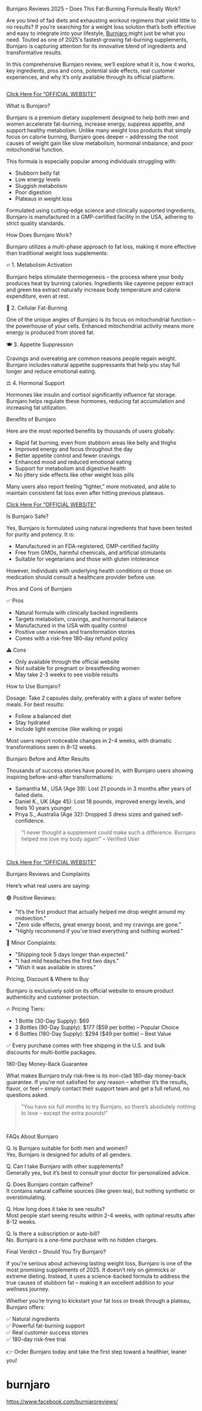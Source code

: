 
<p class="q-text qu-display--block qu-wordBreak--break-word qu-textAlign--start">Burnjaro Reviews 2025 &ndash; Does This Fat-Burning Formula Really Work?</p>
<p class="q-text qu-display--block qu-wordBreak--break-word qu-textAlign--start">Are you tired of fad diets and exhausting workout regimens that yield little to no results? If you&rsquo;re searching for a weight loss solution that&rsquo;s both effective and easy to integrate into your lifestyle,&nbsp;<a class="q-box qu-cursor--pointer qu-hover--textDecoration--underline b2c1r2a puppeteer_test_link" title="www.facebook.com" href="https://www.facebook.com/burnjaroreviews/" target="_blank" rel="noopener nofollow">Burnjaro&nbsp;</a>might just be what you need. Touted as one of 2025's fastest-growing fat-burning supplements, Burnjaro is capturing attention for its innovative blend of ingredients and transformative results.</p>
<p class="q-text qu-display--block qu-wordBreak--break-word qu-textAlign--start">In this comprehensive Burnjaro review, we&rsquo;ll explore what it is, how it works, key ingredients, pros and cons, potential side effects, real customer experiences, and why it&rsquo;s only available through its official platform.</p>
<div class="q-box">
<div class="q-box"><img class="q-image qu-cursor--default qu-display--block" src="https://qph.cf2.quoracdn.net/main-qimg-79c3568377a4a2128c3a720f0959754e" alt="" /></div>
</div>
<p class="q-text qu-display--block qu-wordBreak--break-word qu-textAlign--start"><a class="q-box qu-cursor--pointer qu-hover--textDecoration--underline b2c1r2a puppeteer_test_link" title="www.facebook.com" href="https://www.facebook.com/burnjaroreviews/" target="_blank" rel="noopener nofollow">Click Here For &ldquo;OFFICIAL WEBSITE&rdquo;</a></p>
<p class="q-text qu-display--block qu-wordBreak--break-word qu-textAlign--start">What is Burnjaro?</p>
<p class="q-text qu-display--block qu-wordBreak--break-word qu-textAlign--start">Burnjaro&nbsp;is a premium dietary supplement designed to help both men and women accelerate fat-burning, increase energy, suppress appetite, and support healthy metabolism. Unlike many weight loss products that simply focus on calorie burning, Burnjaro goes deeper &ndash; addressing the&nbsp;root causes&nbsp;of weight gain like slow metabolism, hormonal imbalance, and poor mitochondrial function.</p>
<p class="q-text qu-display--block qu-wordBreak--break-word qu-textAlign--start">This formula is especially popular among individuals struggling with:</p>
<ul class="q-box">
<li class="q-relative">Stubborn belly fat</li>
<li class="q-relative">Low energy levels</li>
<li class="q-relative">Sluggish metabolism</li>
<li class="q-relative">Poor digestion</li>
<li class="q-relative">Plateaus in weight loss</li>
</ul>
<p class="q-text qu-display--block qu-wordBreak--break-word qu-textAlign--start">Formulated using cutting-edge science and clinically supported ingredients, Burnjaro is manufactured in a GMP-certified facility in the USA, adhering to strict quality standards.</p>
<p class="q-text qu-display--block qu-wordBreak--break-word qu-textAlign--start">How Does Burnjaro Work?</p>
<p class="q-text qu-display--block qu-wordBreak--break-word qu-textAlign--start">Burnjaro utilizes a&nbsp;multi-phase approach to fat loss, making it more effective than traditional weight loss supplements:</p>
<p class="q-text qu-display--block qu-wordBreak--break-word qu-textAlign--start">🔥 1. Metabolism Activation</p>
<p class="q-text qu-display--block qu-wordBreak--break-word qu-textAlign--start">Burnjaro helps stimulate thermogenesis &ndash; the process where your body produces heat by burning calories. Ingredients like cayenne pepper extract and green tea extract naturally increase body temperature and calorie expenditure, even at rest.</p>
<p class="q-text qu-display--block qu-wordBreak--break-word qu-textAlign--start">🧬 2. Cellular Fat-Burning</p>
<p class="q-text qu-display--block qu-wordBreak--break-word qu-textAlign--start">One of the unique angles of Burnjaro is its focus on&nbsp;mitochondrial function&nbsp;&ndash; the powerhouse of your cells. Enhanced mitochondrial activity means more energy is produced from stored fat.</p>
<p class="q-text qu-display--block qu-wordBreak--break-word qu-textAlign--start">🍽️ 3. Appetite Suppression</p>
<p class="q-text qu-display--block qu-wordBreak--break-word qu-textAlign--start">Cravings and overeating are common reasons people regain weight. Burnjaro includes natural appetite suppressants that help you stay full longer and reduce emotional eating.</p>
<p class="q-text qu-display--block qu-wordBreak--break-word qu-textAlign--start">⚖️ 4. Hormonal Support</p>
<p class="q-text qu-display--block qu-wordBreak--break-word qu-textAlign--start">Hormones like insulin and cortisol significantly influence fat storage. Burnjaro helps regulate these hormones, reducing fat accumulation and increasing fat utilization.</p>
<p class="q-text qu-display--block qu-wordBreak--break-word qu-textAlign--start">Benefits of Burnjaro</p>
<p class="q-text qu-display--block qu-wordBreak--break-word qu-textAlign--start">Here are the most reported benefits by thousands of users globally:</p>
<ul class="q-box">
<li class="q-relative">Rapid fat burning, even from stubborn areas like belly and thighs</li>
<li class="q-relative">Improved energy and focus throughout the day</li>
<li class="q-relative">Better appetite control and fewer cravings</li>
<li class="q-relative">Enhanced mood and reduced emotional eating</li>
<li class="q-relative">Support for metabolism and digestive health</li>
<li class="q-relative">No jittery side effects like other weight loss pills</li>
</ul>
<p class="q-text qu-display--block qu-wordBreak--break-word qu-textAlign--start">Many users also report feeling &ldquo;lighter,&rdquo; more motivated, and able to maintain consistent fat loss even after hitting previous plateaus.</p>
<p class="q-text qu-display--block qu-wordBreak--break-word qu-textAlign--start"><a class="q-box qu-cursor--pointer qu-hover--textDecoration--underline b2c1r2a puppeteer_test_link" title="www.facebook.com" href="https://www.facebook.com/burnjaroreviews/" target="_blank" rel="noopener nofollow">Click Here For &ldquo;OFFICIAL WEBSITE&rdquo;</a></p>
<p class="q-text qu-display--block qu-wordBreak--break-word qu-textAlign--start">Is Burnjaro Safe?</p>
<p class="q-text qu-display--block qu-wordBreak--break-word qu-textAlign--start">Yes,&nbsp;Burnjaro is formulated using natural ingredients&nbsp;that have been tested for purity and potency. It is:</p>
<ul class="q-box">
<li class="q-relative">Manufactured in an&nbsp;FDA-registered, GMP-certified&nbsp;facility</li>
<li class="q-relative">Free from&nbsp;GMOs, harmful chemicals, and artificial stimulants</li>
<li class="q-relative">Suitable for&nbsp;vegetarians and those with gluten intolerance</li>
</ul>
<p class="q-text qu-display--block qu-wordBreak--break-word qu-textAlign--start">However, individuals with underlying health conditions or those on medication should consult a healthcare provider before use.</p>
<p class="q-text qu-display--block qu-wordBreak--break-word qu-textAlign--start">Pros and Cons of Burnjaro</p>
<p class="q-text qu-display--block qu-wordBreak--break-word qu-textAlign--start">✅ Pros</p>
<ul class="q-box">
<li class="q-relative">Natural formula with clinically backed ingredients</li>
<li class="q-relative">Targets metabolism, cravings, and hormonal balance</li>
<li class="q-relative">Manufactured in the USA with quality control</li>
<li class="q-relative">Positive user reviews and transformation stories</li>
<li class="q-relative">Comes with a&nbsp;risk-free 180-day refund policy</li>
</ul>
<p class="q-text qu-display--block qu-wordBreak--break-word qu-textAlign--start">⚠️ Cons</p>
<ul class="q-box">
<li class="q-relative">Only available through the&nbsp;official website</li>
<li class="q-relative">Not suitable for pregnant or breastfeeding women</li>
<li class="q-relative">May take 2-3 weeks to see visible results</li>
</ul>
<p class="q-text qu-display--block qu-wordBreak--break-word qu-textAlign--start">How to Use Burnjaro?</p>
<p class="q-text qu-display--block qu-wordBreak--break-word qu-textAlign--start">Dosage:&nbsp;Take&nbsp;2 capsules daily, preferably with a glass of water before meals. For best results:</p>
<ul class="q-box">
<li class="q-relative">Follow a&nbsp;balanced diet</li>
<li class="q-relative">Stay&nbsp;hydrated</li>
<li class="q-relative">Include light&nbsp;exercise&nbsp;(like walking or yoga)</li>
</ul>
<p class="q-text qu-display--block qu-wordBreak--break-word qu-textAlign--start">Most users report noticeable changes in 2&ndash;4 weeks, with dramatic transformations seen in 8&ndash;12 weeks.</p>
<p class="q-text qu-display--block qu-wordBreak--break-word qu-textAlign--start">Burnjaro Before and After Results</p>
<p class="q-text qu-display--block qu-wordBreak--break-word qu-textAlign--start">Thousands of success stories have poured in, with Burnjaro users showing inspiring&nbsp;before-and-after transformations:</p>
<ul class="q-box">
<li class="q-relative">Samantha M., USA (Age 39):&nbsp;Lost 21 pounds in 3 months after years of failed diets.</li>
<li class="q-relative">Daniel K., UK (Age 45):&nbsp;Lost 18 pounds, improved energy levels, and feels 10 years younger.</li>
<li class="q-relative">Priya S., Australia (Age 32):&nbsp;Dropped 3 dress sizes and gained self-confidence.</li>
</ul>
<blockquote class="q-relative qu-color--gray">
<p class="q-text qu-display--block qu-wordBreak--break-word qu-textAlign--start">&ldquo;I never thought a supplement could make such a difference. Burnjaro helped me love my body again!&rdquo; &ndash; Verified User</p>
<div class="q-absolute qu-borderRadius--pill QTextBlockQuote___StyledAbsolute-an1wlz-0 gYaYDc">&nbsp;</div>
</blockquote>
<p class="q-text qu-display--block qu-wordBreak--break-word qu-textAlign--start"><a class="q-box qu-cursor--pointer qu-hover--textDecoration--underline b2c1r2a puppeteer_test_link" title="www.facebook.com" href="https://www.facebook.com/burnjaroreviews/" target="_blank" rel="noopener nofollow">Click Here For &ldquo;OFFICIAL WEBSITE&rdquo;</a></p>
<p class="q-text qu-display--block qu-wordBreak--break-word qu-textAlign--start">Burnjaro Reviews and Complaints</p>
<p class="q-text qu-display--block qu-wordBreak--break-word qu-textAlign--start">Here&rsquo;s what real users are saying:</p>
<p class="q-text qu-display--block qu-wordBreak--break-word qu-textAlign--start">🟢&nbsp;Positive Reviews:</p>
<ul class="q-box">
<li class="q-relative">"It&rsquo;s the first product that actually helped me drop weight around my midsection."</li>
<li class="q-relative">"Zero side effects, great energy boost, and my cravings are gone."</li>
<li class="q-relative">"Highly recommend if you&rsquo;ve tried everything and nothing worked."</li>
</ul>
<p class="q-text qu-display--block qu-wordBreak--break-word qu-textAlign--start">🔴&nbsp;Minor Complaints:</p>
<ul class="q-box">
<li class="q-relative">"Shipping took 5 days longer than expected."</li>
<li class="q-relative">"I had mild headaches the first two days."</li>
<li class="q-relative">"Wish it was available in stores."</li>
</ul>
<p class="q-text qu-display--block qu-wordBreak--break-word qu-textAlign--start">Pricing, Discount &amp; Where to Buy</p>
<p class="q-text qu-display--block qu-wordBreak--break-word qu-textAlign--start">Burnjaro is exclusively sold on its&nbsp;official website&nbsp;to ensure product authenticity and customer protection.</p>
<p class="q-text qu-display--block qu-wordBreak--break-word qu-textAlign--start">🔥 Pricing Tiers:</p>
<ul class="q-box">
<li class="q-relative">1 Bottle (30-Day Supply):&nbsp;$69</li>
<li class="q-relative">3 Bottles (90-Day Supply):&nbsp;$177 ($59 per bottle) &ndash;&nbsp;Popular Choice</li>
<li class="q-relative">6 Bottles (180-Day Supply):&nbsp;$294 ($49 per bottle) &ndash;&nbsp;Best Value</li>
</ul>
<p class="q-text qu-display--block qu-wordBreak--break-word qu-textAlign--start">✅ Every purchase comes with&nbsp;free shipping&nbsp;in the U.S. and&nbsp;bulk discounts&nbsp;for multi-bottle packages.</p>
<p class="q-text qu-display--block qu-wordBreak--break-word qu-textAlign--start">180-Day Money-Back Guarantee</p>
<p class="q-text qu-display--block qu-wordBreak--break-word qu-textAlign--start">What makes Burnjaro truly risk-free is its&nbsp;iron-clad 180-day money-back guarantee. If you're not satisfied for any reason &ndash; whether it&rsquo;s the results, flavor, or feel &ndash; simply contact their support team and get a&nbsp;full refund, no questions asked.</p>
<blockquote class="q-relative qu-color--gray">
<p class="q-text qu-display--block qu-wordBreak--break-word qu-textAlign--start">"You have six full months to try Burnjaro, so there&rsquo;s absolutely nothing to lose &ndash; except the extra pounds!"</p>
<div class="q-absolute qu-borderRadius--pill QTextBlockQuote___StyledAbsolute-an1wlz-0 gYaYDc">&nbsp;</div>
</blockquote>
<p class="q-text qu-display--block qu-wordBreak--break-word qu-textAlign--start">FAQs About Burnjaro</p>
<p class="q-text qu-display--block qu-wordBreak--break-word qu-textAlign--start">Q. Is Burnjaro suitable for both men and women?<br />Yes, Burnjaro is designed for adults of all genders.</p>
<p class="q-text qu-display--block qu-wordBreak--break-word qu-textAlign--start">Q. Can I take Burnjaro with other supplements?<br />Generally yes, but it&rsquo;s best to consult your doctor for personalized advice.</p>
<p class="q-text qu-display--block qu-wordBreak--break-word qu-textAlign--start">Q. Does Burnjaro contain caffeine?<br />It contains&nbsp;natural caffeine sources&nbsp;(like green tea), but nothing synthetic or overstimulating.</p>
<p class="q-text qu-display--block qu-wordBreak--break-word qu-textAlign--start">Q. How long does it take to see results?<br />Most people start seeing results within&nbsp;2-4 weeks, with optimal results after 8-12 weeks.</p>
<p class="q-text qu-display--block qu-wordBreak--break-word qu-textAlign--start">Q. Is there a subscription or auto-bill?<br />No. Burnjaro is a&nbsp;one-time purchase&nbsp;with&nbsp;no hidden charges.</p>
<p class="q-text qu-display--block qu-wordBreak--break-word qu-textAlign--start">Final Verdict &ndash; Should You Try Burnjaro?</p>
<p class="q-text qu-display--block qu-wordBreak--break-word qu-textAlign--start">If you're serious about achieving lasting weight loss,&nbsp;Burnjaro is one of the most promising supplements of 2025. It doesn&rsquo;t rely on gimmicks or extreme dieting. Instead, it uses a science-backed formula to address&nbsp;the true causes of stubborn fat&nbsp;&ndash; making it an excellent addition to your wellness journey.</p>
<p class="q-text qu-display--block qu-wordBreak--break-word qu-textAlign--start">Whether you&rsquo;re trying to kickstart your fat loss or break through a plateau, Burnjaro offers:</p>
<p class="q-text qu-display--block qu-wordBreak--break-word qu-textAlign--start">✅ Natural ingredients<br />✅ Powerful fat-burning support<br />✅ Real customer success stories<br />✅ 180-day risk-free trial</p>
<p class="q-text qu-display--block qu-wordBreak--break-word qu-textAlign--start">👉&nbsp;Order Burnjaro today and take the first step toward a healthier, leaner you!</p>

# burnjaro
https://www.facebook.com/burnjaroreviews/
